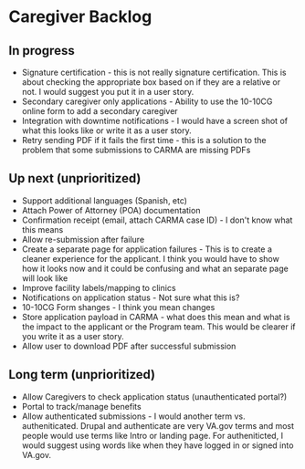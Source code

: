 # Caregiver Backlog

## In progress
- Signature certification - this is not really signature certification. This is about checking the appropriate box based on if they are a relative or not. I would suggest you put it in a user story.
- Secondary caregiver only applications - Ability to use the 10-10CG online form to add a secondary caregiver
- Integration with downtime notifications - I would have a screen shot of what this looks like or write it as a user story.
- Retry sending PDF if it fails the first time - this is a solution to the problem that some submissions to CARMA are missing PDFs

## Up next (unprioritized)

- Support additional languages (Spanish, etc)
- Attach Power of Attorney (POA) documentation
- Confirmation receipt (email, attach CARMA case ID) - I don't know what this means
- Allow re-submission after failure
- Create a separate page for application failures - This is to create a cleaner experience for the applicant. I think you would have to show how it looks now and it could be confusing and what an separate page will look like
- Improve facility labels/mapping to clinics
- Notifications on application status - Not sure what this is?
- 10-10CG Form shanges - I think you mean changes
- Store application payload in CARMA - what does this mean and what is the impact to the applicant or the Program team. This would be clearer if you write it as a user story.
- Allow user to download PDF after successful submission

## Long term (unprioritized) 
- Allow Caregivers to check application status (unauthenticated portal?)
- Portal to track/manage benefits
- Allow authenticated submissions - I would another term vs. autheniticated. Drupal and authenticate are very VA.gov terms and most people would use terms like Intro or landing page. For autheniticted, I would suggest using words like when they have logged in or signed into VA.gov.
